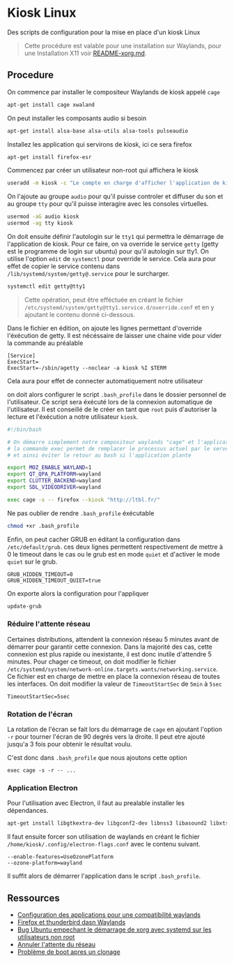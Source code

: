 # Kiosk Linux

Des scripts de configuration pour la mise en place d'un kiosk Linux

> Cette procédure est valable pour une installation sur Waylands, pour une Installation X11 voir [README-xorg.md](README-xorg.md).

## Procedure

On commence par installer le compositeur Waylands de kiosk appelé `cage`

```bash
apt-get install cage xwaland
```

On peut installer les composants audio si besoin

```bash
apt-get install alsa-base alsa-utils alsa-tools pulseaudio
```

Installez les application qui servirons de kiosk, ici ce sera firefox

```bash
apt-get install firefox-esr
```

Commencez par créer un utilisateur non-root qui affichera le kiosk

```bash
useradd -m kiosk -c "Le compte en charge d'afficher l'application de kiosk"
```

On l'ajoute au groupe `audio` pour qu'il puisse controler et diffuser du son et au groupe `tty` pour qu'il puisse interagire avec les consoles virtuelles.

```bash
usermod -aG audio kiosk
usermod -ag tty kiosk
```

On doit ensuite définir l'autologin sur le `tty1` qui permettra le démarrage de l'application de kiosk.
Pour ce faire, on va override le service `getty` (getty est le programme de login sur ubuntu) pour qu'il autologin sur tty1.
On utilise l'option `edit` de `systemctl` pour override le service.
Cela aura pour effet de copier le service contenu dans `/lib/systemd/system/getty@.service` pour le surcharger.

```bash
systemctl edit getty@tty1
```

> Cette opération, peut être efféctuée en créant le fichier `/etc/systemd/system/getty@tty1.service.d/override.conf` et en y ajoutant le contenu donné ci-dessous.

Dans le fichier en édition, on ajoute les lignes permettant d'override l'éxécution de getty.
Il est nécéssaire de laisser une chaine vide pour vider la commande au préalable

```
[Service]
ExecStart=
ExecStart=-/sbin/agetty --noclear -a kiosk %I $TERM
```

Cela aura pour effet de connecter automatiquement notre utilisateur

on doit alors configurer le script `.bash_profile` dans le dossier personnel de l'utilisateur. 
Ce script sera éxécuté lors de la connexion automatique de l'utilisateur.
Il est conseillé de le créer en tant que `root` puis d'autoriser la lecture et l'éxécution a notre utilisateur `kiosk`.

```bash
#!/bin/bash

# On démarre simplement notre compositeur waylands "cage" et l'application associée
# la commande exec permet de remplacer le processus actuel par le serveur x 
# et ainsi éviter le retour au bash si l'application plante

export MOZ_ENABLE_WAYLAND=1
export QT_QPA_PLATFORM=wayland
export CLUTTER_BACKEND=wayland
export SDL_VIDEODRIVER=wayland

exec cage -s -- firefox --kiosk "http://ltbl.fr/"
```

Ne pas oublier de rendre `.bash_profile` éxécutable

```bash
chmod +xr .bash_profile
```

Enfin, on peut cacher GRUB en éditant la configuration dans `/etc/default/grub`.
ces deux lignes permettent respectivement de mettre à 0 le timeout dans le cas ou le grub est en mode `quiet` et d'activer le mode `quiet` sur le grub.

```
GRUB_HIDDEN_TIMEOUT=0
GRUB_HIDDEN_TIMEOUT_QUIET=true
```

On exporte alors la configuration pour l'appliquer

```bash
update-grub
```

### Réduire l'attente réseau

Certaines distributions, attendent la connexion réseau 5 minutes avant de démarrer pour garantir cette connexion.
Dans la majorité des cas, cette connexion est plus rapide ou inexistante, il est donc inutile d'attendre 5 minutes.
Pour chager ce timeout, on doit modifier le fichier `/etc/systemd/system/network-online.targets.wants/networking.service`. Ce fichier est en charge de mettre en place la connexion réseau de toutes les interfaces. On doit modifier la valeur de `TimeoutStartSec` de `5min` à `5sec`

```
TimeoutStartSec=5sec
```

### Rotation de l'écran

La rotation de l'écran se fait lors du démarrage de `cage` en ajoutant l'option `-r` pour tourner l'écran de 90 degrés vers la droite. Il peut etre ajouté jusqu'a 3 fois pour obtenir le résultat voulu.

C'est donc dans `.bash_profile` que nous ajoutons cette option

```
exec cage -s -r -- ...
```

### Application Electron

Pour l'utilisation avec Electron, il faut au prealable installer les dépendances.

```bash
apt-get install libgtkextra-dev libgconf2-dev libnss3 libasound2 libxtst-dev
```

Il faut ensuite forcer son utilisation de waylands en créant le fichier `/home/kiosk/.config/electron-flags.conf` avec le contenu suivant.

```
--enable-features=UseOzonePlatform
--ozone-platform=wayland
```

Il suffit alors de démarrer l'application dans le script `.bash_profile`.

## Ressources

* [Configuration des applications pour une compatibilité waylands](https://wiki.archlinux.org/title/Wayland#GUI_libraries)
* [Firefox et thunderbird dasn Waylands](https://blog.szypowi.cz/en/post/ubuntu-wayland/)
* [Bug Ubuntu empechant le démarrage de xorg avec systemd sur les utilisateurs non root](https://bugs.launchpad.net/ubuntu/+source/xinit/+bug/1562219)
* [Annuler l'attente du réseau](https://ubuntuforums.org/showthread.php?t=2323253&p=13488422#post13488422)
* [Problème de boot apres un clonage](https://askubuntu.com/questions/380447/uefi-boot-fails-when-cloning-image-to-new-machine#380564)
